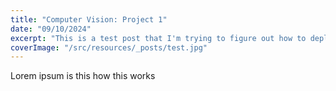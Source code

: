```yaml
---
title: "Computer Vision: Project 1"
date: "09/10/2024"
excerpt: "This is a test post that I'm trying to figure out how to deploy before actually creating the site"
coverImage: "/src/resources/_posts/test.jpg"
---
```

Lorem ipsum is this how this works